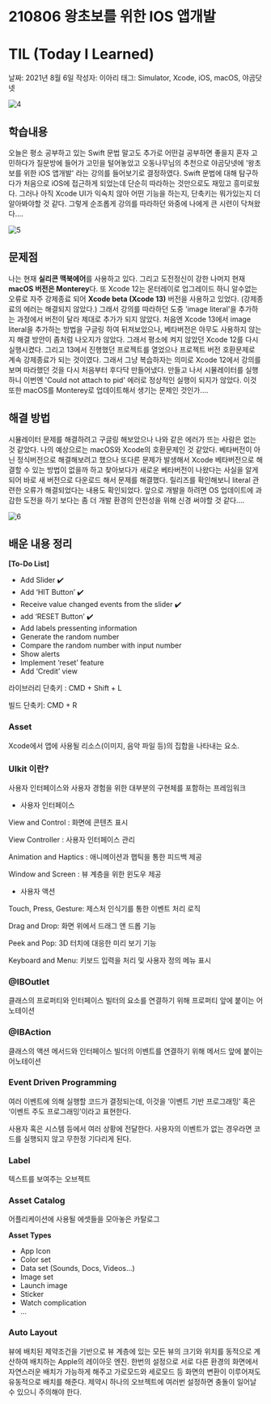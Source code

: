 # 210806 왕초보를 위한 IOS 앱개발
# TIL (Today I Learned)

날짜: 2021년 8월 6일
작성자: 이아리
태그: Simulator, Xcode, iOS, macOS, 야곰닷넷

![4](https://github.com/user-attachments/assets/4b8dea78-167c-4b0b-b470-01af4f9646ed)

## 학습내용

오늘은 평소 공부하고 있는 Swift 문법 말고도 추가로 어떤걸 공부하면 좋을지 혼자 고민하다가 질문방에 들어가 고민을 털어놓았고 오동나무님의 추천으로 야곰닷넷에 '왕초보를 위한 iOS 앱개발' 라는 강의를 들어보기로 결정하였다. Swift 문법에 대해 탐구하다가 처음으로 iOS에 접근하게 되었는데 단순히 따라하는 것만으로도 재밌고 흥미로웠다. 그러나 아직 Xcode UI가 익숙치 않아 어떤 기능을 하는지, 단축키는 뭐가있는지 더 알아봐야할 것 같다. 그렇게 순조롭게 강의를 따라하던 와중에 나에게 큰 시련이 닥쳐왔다....

![5](https://github.com/user-attachments/assets/ec1686c0-aa85-4976-98ba-485f7f7d8d67)

## 문제점

나는 현재 **실리콘 맥북에어**를 사용하고 있다. 그리고 도전정신이 강한 나머지 현재 **macOS 버전은 Monterey**다. 또 Xcode 12는 몬터레이로 업그레이드 하니 알수없는 오류로 자주 강제종료 되어 **Xcode beta (Xcode 13)** 버전을 사용하고 있었다. (강제종료의 에러는 해결되지 않았다.) 그래서 강의를 따라하던 도중 'image literal'을 추가하는 과정에서 버전이 달라 제대로 추가가 되지 않았다. 처음엔 Xcode 13에서 image literal을 추가하는 방법을 구글링 하여 뒤져보았으나, 베타버전은 아무도 사용하지 않는지 해결 방안이 좀처럼 나오지가 않았다. 그래서 평소에 켜지 않았던 Xcode 12를 다시 실행시켰다. 그리고 13에서 진행했던 프로젝트를 열었으나 프로젝트 버전 호환문제로 계속 강제종료가 되는 것이였다. 그래서 그냥 복습하자는 의미로 Xcode 12에서 강의를 보며 따라했던 것을 다시 처음부터 후다닥 만들어냈다. 만들고 나서 시뮬레이터를 실행하니 이번엔 'Could not attach to pid' 에러로 정상적인 실행이 되지가 않았다. 이것 또한 macOS를 Monterey로 업데이트해서 생기는 문제인 것인가....

## 해결 방법

시뮬레이터 문제를 해결하려고 구글링 해보았으나 나와 같은 에러가 뜨는 사람은 없는 것 같았다. 나의 예상으로는 macOS와 Xcode의 호환문제인 것 같았다. 베타버전이 아닌 정식버전으로 해결해보려고 했으나 또다른 문제가 발생해서 Xcode 베타버전으로 해결할 수 있는 방법이 없을까 하고 찾아보다가 새로운 베타버전이 나왔다는 사실을 알게되어 바로 새 버전으로 다운로드 해서 문제를 해결했다. 릴리즈를 확인해보니 literal 관련한 오류가 해결되었다는 내용도 확인되었다. 앞으로 개발을 하려면 OS 업데이트에 과감한 도전을 하기 보다는 좀 더 개발 환경의 안전성을 위해 신경 써야할 것 같다....

![6](https://github.com/user-attachments/assets/b8afc4b3-0b22-4a5f-b0e6-9fd19da524b7)

## 배운 내용 정리

**[To-Do List]**

- Add Slider ✔️
- Add ‘HIT Button’ ✔️
- Receive value changed events from the slider ✔️
- add ‘RESET Button’ ✔️
- Add labels pressenting information
- Generate the random number
- Compare the random number with input number
- Show alerts
- Implement ‘reset’ feature
- Add ‘Credit’ view

라이브러리 단축키 : CMD + Shift + L

빌드 단축키: CMD + R

### Asset

Xcode에서 앱에 사용될 리소스(이미지, 음악 파일 등)의 집합을 나타내는 요소.

### UIkit 이란?

사용자 인터페이스와 사용자 경험을 위한 대부분의 구현체를 포함하는 프레임워크

- 사용자 인터페이스

View and Control : 화면에 콘텐츠 표시

View Controller : 사용자 인터페이스 관리

Animation and Haptics : 애니메이션과 햅틱을 통한 피드백 제공

Window and Screen : 뷰 계층을 위한 윈도우 제공

- 사용자 액션

Touch, Press, Gesture: 제스처 인식기를 통한 이벤트 처리 로직

Drag and Drop: 화면 위에서 드래그 앤 드롭 기능

Peek and Pop: 3D 터치에 대응한 미리 보기 기능

Keyboard and Menu: 키보드 입력을 처리 및 사용자 정의 메뉴 표시

### @IBOutlet

클래스의 프로퍼티와 인터페이스 빌터의 요소를 연결하기 위해 프로퍼티 앞에 붙이는 어노테이션

### @IBAction

클래스의 액션 메서드와 인터페이스 빌더의 이벤트를 연결하기 위해 메서드 앞에 붙이는 어노테이션

### Event Driven Programming

여러 이벤트에 의해 실행할 코드가 결정되는데, 이것을 ‘이벤트 기반 프로그래밍’ 혹은 ‘이벤트 주도 프로그래밍’이라고 표현한다.

사용자 혹은 시스템 등에서 여러 상황에 전달한다. 사용자의 이벤트가 없는 경우라면 코드를 실행되지 않고 무한정 기다리게 된다.

### Label

텍스트를 보여주는 오브젝트

### Asset Catalog

어플리케이션에 사용될 에셋들을 모아놓은 카탈로그

**Asset Types**

- App Icon
- Color set
- Data set (Sounds, Docs, Videos...)
- Image set
- Launch image
- Sticker
- Watch complication
- ...

### Auto Layout

뷰에 배치된 제약조건을 기반으로 뷰 계층에 있는 모든 뷰의 크기와 위치를 동적으로 계산하여 배치하는 Apple의 레이아웃 엔진. 한번의 설정으로 서로 다른 환경의 화면에서 자연스러운 배치가 가능하게 해주고 가로모드와 세로모드 등 화면의 변환이 이루어져도 유동적으로 배치를 해준다. 제약시 하나의 오브젝트에 여러번 설정하면 충돌이 일어날 수 있으니 주의해야 한다.

